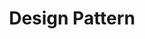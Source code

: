 ---
title: "Design Pattern"
description: "Design Pattern"
image: "https://raw.githubusercontent.com/JavenJin/blog-image/master/content/categories/design-pattern/design-pattern.png"
style:
    background: "#2a9d8f"
    color: "#fff"
---